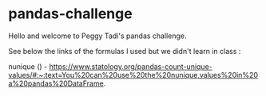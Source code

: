 # pandas-challenge

Hello and welcome to Peggy Tadi's pandas challenge.

See below the links of the formulas I used but we didn't learn in class :

nunique () - https://www.statology.org/pandas-count-unique-values/#:~:text=You%20can%20use%20the%20nunique,values%20in%20a%20pandas%20DataFrame.

